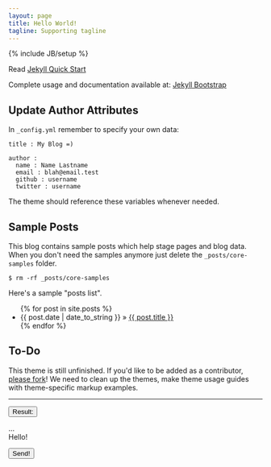 ```yaml
---
layout: page
title: Hello World!
tagline: Supporting tagline
---
```

{% include JB/setup %}

Read [Jekyll Quick Start](http://jekyllbootstrap.com/usage/jekyll-quick-start.html)

Complete usage and documentation available at: [Jekyll Bootstrap](http://jekyllbootstrap.com)

## Update Author Attributes

In `_config.yml` remember to specify your own data:
    
    title : My Blog =)
    
    author :
      name : Name Lastname
      email : blah@email.test
      github : username
      twitter : username

The theme should reference these variables whenever needed.
    
## Sample Posts

This blog contains sample posts which help stage pages and blog data.
When you don't need the samples anymore just delete the `_posts/core-samples` folder.

    $ rm -rf _posts/core-samples

Here's a sample "posts list".

<ul class="posts">
  {% for post in site.posts %}
    <li><span>{{ post.date | date_to_string }}</span> &raquo; <a href="{{ BASE_PATH }}{{ post.url }}">{{ post.title }}</a></li>
  {% endfor %}
</ul>

## To-Do

This theme is still unfinished. If you'd like to be added as a contributor, [please fork](http://github.com/plusjade/jekyll-bootstrap)!
We need to clean up the themes, make theme usage guides with theme-specific markup examples.

-------

<button class='btn btn-large btn-success' id='btn'> Result: </button>

<div id='res'> ... </div>

<div id='epiceditor'> Hello! </div>

<button class='btn btn-large' id='send'> Send! </button>


<script src="{{ BASE_PATH }}/assets/js/jquery.min.js"> ololo </script>
<script src="{{ BASE_PATH }}/assets/js/prettify.js"> ololo </script>
<script src='{{ BASE_PATH }}/assets/epiceditor/js/epiceditor.js'> ololo </script>


<script type='text/javascript'>

var opts = {
  container: 'epiceditor',
  basePath: 'assets/epiceditor',
  clientSideStorage: true,
  localStorageName: 'epiceditor',
  useNativeFullsreen: true,
  parser: marked,
  file: {
    name: 'epiceditor',
    defaultContent: 'Hello!',
    autoSave: 100
  },
  theme: {
    base:'/themes/base/epiceditor.css',
    preview:'/themes/preview/preview-dark.css',
    editor:'/themes/editor/epic-dark.css'
  },
  focusOnLoad: false,
  shortcut: {
    modifier: 18,
    fullscreen: 70,
    preview: 80
  }
}

var editor = new EpicEditor(opts);

$(document).ready(function () {
  editor.load();
});


$('#btn').click(function () {
  $('#res').html(editor.exportFile(null, 'html'));
});

$('#send').click(function () {
    var link = "mailto:spetz911@ya.ru"
             + "?subject=" + escape("Cool post")
             + "&body=" + escape(editor.exportFile(null, 'html'))
    ;
    window.location.href = link;
});


</script>

















